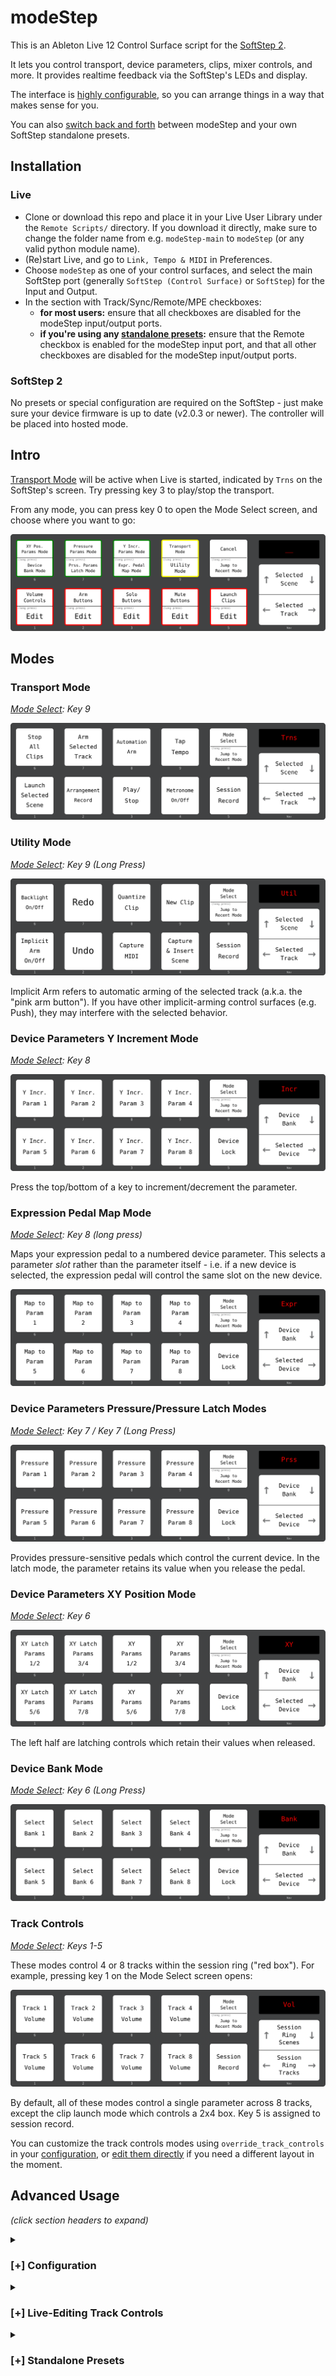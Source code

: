 # modeStep

This is an Ableton Live 12 Control Surface script for the [SoftStep
2](https://www.keithmcmillen.com/products/softstep/).

It lets you control transport, device parameters, clips, mixer
controls, and more. It provides realtime feedback via the SoftStep's
LEDs and display.

The interface is [highly configurable](#python-configuration), so you
can arrange things in a way that makes sense for you.

You can also [switch back and forth](#standalone-presets) between
modeStep and your own SoftStep standalone presets.

## Installation

### Live

- Clone or download this repo and place it in your Live User Library
  under the `Remote Scripts/` directory. If you download it directly,
  make sure to change the folder name from e.g. `modeStep-main` to
  `modeStep` (or any valid python module name).
- (Re)start Live, and go to `Link, Tempo & MIDI` in Preferences.
- Choose `modeStep` as one of your control surfaces, and select the
  main SoftStep port (generally `SoftStep (Control Surface)` or
  `SoftStep`) for the Input and Output.
- In the section with Track/Sync/Remote/MPE checkboxes:
  - **for most users:** ensure that all checkboxes are disabled
    for the modeStep input/output ports.
  - **if you're using any [standalone presets](#standalone-presets):**
    ensure that the Remote checkbox is enabled for the modeStep input port,
    and that all other checkboxes are disabled for the modeStep input/output
    ports.

### SoftStep 2

No presets or special configuration are required on the SoftStep -
just make sure your device firmware is up to date (v2.0.3 or newer).
The controller will be placed into hosted mode.

## Intro

[Transport Mode](#transport-mode) will be active when Live is started,
indicated by `Trns` on the SoftStep's screen. Try pressing key 3 to
play/stop the transport.

<a name='mode-select'></a>From any mode, you can press key 0 to open
the Mode Select screen, and choose where you want to go:

![mode select diagram](img/mode-select.svg)

## <a name='modes'/>Modes

### <a name='transport-mode'/>Transport Mode

_[Mode Select](#mode-select): Key 9_

![transport mode diagram](img/transport-mode.svg)

### <a name='utility-mode'/>Utility Mode

_[Mode Select](#mode-select): Key 9 (Long Press)_

![utility mode diagram](img/utility-mode.svg)

Implicit Arm refers to automatic arming of the selected track
(a.k.a. the "pink arm button"). If you have other implicit-arming
control surfaces (e.g. Push), they may interfere with the selected
behavior.

### <a name='device-parameters-increment-mode'/>Device Parameters Y Increment Mode

_[Mode Select](#mode-select): Key 8_

![device parameters increment mode diagram](img/device-parameters-increment-mode.svg)

Press the top/bottom of a key to increment/decrement the parameter.

### Expression Pedal Map Mode

_[Mode Select](#mode-select): Key 8 (long press)_

Maps your expression pedal to a numbered device parameter. This
selects a parameter _slot_ rather than the parameter itself - i.e. if
a new device is selected, the expression pedal will control the same
slot on the new device.

![expression pedal map mode diagram](img/expression-pedal-map-mode.svg)

### <a name='device-parameters-pressure-mode'/>Device Parameters Pressure/Pressure Latch Modes

_[Mode Select](#mode-select): Key 7 / Key 7 (Long Press)_

![device parameters pressure mode diagram](img/device-parameters-pressure-mode.svg)

Provides pressure-sensitive pedals which control the current
device. In the latch mode, the parameter retains its value when you
release the pedal.

### Device Parameters XY Position Mode

_[Mode Select](#mode-select): Key 6_

![device parametrs xy mode diagram](img/device-parameters-xy-mode.svg)

The left half are latching controls which retain their values when
released.

### Device Bank Mode

_[Mode Select](#mode-select): Key 6 (Long Press)_

![device bank mode diagram](img/device-bank-mode.svg)

### <a name='track-controls'/>Track Controls

_[Mode Select](#mode-select): Keys 1-5_

These modes control 4 or 8 tracks within the session ring ("red
box"). For example, pressing key 1 on the Mode Select screen opens:

![track_volume mode diagram](img/track-volume-mode.svg)

By default, all of these modes control a single parameter across 8
tracks, except the clip launch mode which controls a 2x4 box. Key 5 is
assigned to session record.

You can customize the track controls modes using
`override_track_controls` in your
[configuration](#python-configuration), or [edit them
directly](#editing-track-controls) if you need a different layout
in the moment.

## Advanced Usage

_(click section headers to expand)_

<details>

<summary><a name='python-configuration'/><h3>[+] Configuration</h3></summary>

You can customize modeStep by creating a file called `user.py` in this
directory.

See [configuration.py](control_surface/configuration.py) for a full
list and description of available options, and
[types.py](control_surface/types.py) for valid values for mode names
and other literals. For example:

```python
# user.py
from .control_surface.configuration import Configuration, override_nav

configuration = Configuration(
    initial_mode="track_controls_5",
    key_safety_strategy="single_key",
    override_elements: {
        "transport": [
            override_nav(horizontal="session_ring_tracks", vertical="session_ring_scenes")
        ]
    },
    # ...
)

```

#### Set-specific configuration

You can configure modeStep on a set-by-set basis by creating a clip
anywhere in the session view with a name like:

```text
ms={"initial_mode": "device_parameters_pressure"}
```

or:

```text
ms<{"initial_mode": "device_parameters_pressure"}
```

The part after `ms=` or `ms<` should be a valid JSON string, which
will be converted to parameters for the `Configuration`.

Using `ms=` will override all configuration from your `user.py`. `ms<`
will preserve configuration from `user.py`, but override any specified
fields.

Configuration is only loaded when a set is opened, so you'll need to
save and re-open the set after creating this clip. Triggering or
otherwise interacting with the clip doesn't do anything special.

</details>

<details>
<summary><a name='editing-track-controls' /><h3>[+] Live-Editing Track Controls</h3></summary>

You can modify track controls for the current session directly from
the SoftStep (for persistent changes, use the
[configuration file](#python-configuration)). To do this, long-press
one of keys 1-5 on the Mode Select screen. You'll be prompted to
choose the control for the top row of pedals:

![configure preset diagram](img/edit-track-control.svg)

_See below for notes on action customization via key 5._

After selecting a control for the top row, you'll be prompted to
choose the control for the bottom row in the same way.

If you choose different controls for the top and bottom rows, you'll
have access to both controls across 4 tracks. The display will show
the first two letters from each control. For example, if you choose
**Solo** and **Arm**:

![solo/arm mode diagram](img/solo-arm-mode.svg)

If you choose the same control twice, you'll have access to 8
tracks. For example, if you choose **Mute** twice:

![mute mode diagram](img/mute-mode.svg)

#### Selecting the Key 5 Action

Key 5 is normally mapped to session record in track controls modes,
but this can be configured. Press key 5 from the top or bottom edit
screen to assign a different action. `1Act` (or similar) will appear on
the display, and you can press keys 1-9 to select an action. The
layout mirrors the [Transport Mode](#transport-mode) layout - so if
you want to map `Play/Stop`, for example, touch key 3.

Long-pressing does the same thing, but with actions from the [Utility
Mode](#utility-mode) layout.

#### Disabling Track Controls Modes

If you want to remove clutter from your Mode Select screen, press and
hold key 0 while editing a track controls mode to disable it. This
disables the corresponding LED on the mode select screen. You can
still reconfigure the mode by long-pressing the corresponding key on
the mode select screen.

</details>

<details>
<summary><a name='standalone-presets'/><h3>[+] Standalone Presets</h3></summary>

modeStep can put the SoftStep into standalone mode and load any
presets in your setlist.

This functionality needs to be configured manually in your
[`user.py`](#python-configuration) file by overriding one or more
buttons on the mode select screen:

```python
# user.py
from .control_surface.configuration import Configuration

configuration = Configuration(
    # Map Mode Select button 5 to setlist programs 1/2 on short/long press.
    override_modes={5: ("standalone_1", "standalone_2")}
)
```

With this configuration, if you press key 5 on the Mode Select screen,
modeStep will place the hardware into standalone mode, send program
change 1, and relinquish control of the LEDs and display.

To get back to modeStep while in standalone mode, configure a button
in your preset with the `Foot On` source bound to `CC 80 (channel
1)`. Key 0 is recommended, to match the layout of other modes. As
usual, a short press will jump to the Mode Select screen, and a long
press will jump to the most-recent other mode.

All other MIDI messages will be ignored by modeStep while the
controller is in standalone mode. You can bind your controls using
normal MIDI mappings in Live. However, you should avoid using certain
CCs in your MIDI mappings:

- avoid `CCs 40-86 (channel 1)`, since the SoftStep uses these
  controls to send sensor data while in hosted mode.
- avoid `CCs 20-29, 40-42, 50-53, and 110-119 (any channel)`, since
  mapping these might cause Live to send feedback that interferes with
  the SoftStep's LEDs and display.

When using standalone presets, make sure that the `Remote` checkbox
is enabled for the modeStep MIDI input in Live's settings.

_Note: if you're having issues with LED states being overwritten when
switching in and out of standalone mode, make sure to set a
`background_program` in your configuration._

</details>
